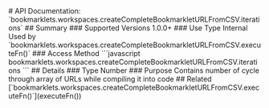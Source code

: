 <link rel="stylesheet" href="/APIDocs/main.css" type="text/css">
<!--Update Table of Contents when creating new pages in the API documentation.-->
# API Documentation: `bookmarklets.workspaces.createCompleteBookmarkletURLFromCSV.iterations`
## Summary
### Supported Versions
1.0.0+
### Use Type
Internal  
Used by `bookmarklets.workspaces.createCompleteBookmarkletURLFromCSV.executeFn()`
### Access Method
```javascript
bookmarklets.workspaces.createCompleteBookmarkletURLFromCSV.iterations
```
## Details
### Type
Number
### Purpose
Contains number of cycle through array of URLs while compiling it into code
## Related
[`bookmarklets.workspaces.createCompleteBookmarkletURLFromCSV.executeFn()`](executeFn&#40;&#41;)